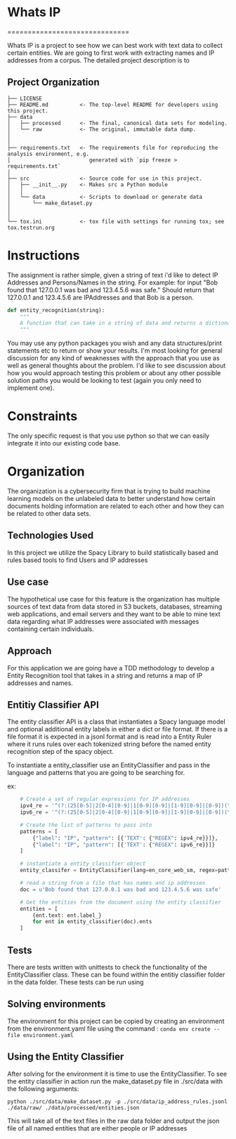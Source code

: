 # Whats IP
==============================

Whats IP is a project to see how we can best work with text data to collect certain entities. We are going to first work with extracting names and IP addresses from a corpus. 
The detailed project description is to 

Project Organization
------------

    ├── LICENSE
    ├── README.md          <- The top-level README for developers using this project.
    ├── data
    │   ├── processed      <- The final, canonical data sets for modeling.
    │   └── raw            <- The original, immutable data dump.
    │
    │
    ├── requirements.txt   <- The requirements file for reproducing the analysis environment, e.g.
    │                         generated with `pip freeze > requirements.txt`
    │
    ├── src                <- Source code for use in this project.
    │   ├── __init__.py    <- Makes src a Python module
    │   │
    │   └── data           <- Scripts to download or generate data
    │       └── make_dataset.py
    │   
    │
    └── tox.ini            <- tox file with settings for running tox; see tox.testrun.org


# Instructions 

The assignment is rather simple, given a string of text i'd like to detect IP Addresses and Persons/Names in the string. For example: for input "Bob found that 127.0.0.1 was bad and 123.4.5.6 was safe." Should return that 127.0.0.1 and 123.4.5.6 are IPAddresses and that Bob is a person. 

```python 
def entity_recognition(string):
    """
    A function that can take in a string of data and returns a dictionary of entities labeled as either people or IP addresses 
    """
```

You may use any python packages you wish and any data structures/print statements etc to return or show your results. I'm most looking for general discussion for any kind of weaknesses with the approach that you use as well as general thoughts about the problem. I'd like to see discussion about how you would approach testing this problem or about any other possible solution paths you would be looking to test (again you only need to implement one).

# Constraints 

The only specific request is that you use python so that we can easily integrate it into our existing code base. 

# Organization

The organization is a cybersecurity firm that is trying to build machine learning models on the unlabeled data to better understand how certain documents holding information are related to each other and how they can be related to other data sets. 

## Technologies Used

In this project we utilize the Spacy Library to build statistically based and rules based tools to find Users and IP addresses 

## Use case 

The hypothetical use case for this feature is the organization has multiple sources of text data from data stored in S3 buckets, databases, streaming web applications, and email servers and they want to be able to mine text data regarding what IP addresses were associated with messages containing certain individuals. 

## Approach 

For this application we are going have a TDD methodology to develop a Entity Recognition tool that takes in a string and returns a map of IP addresses and names. 

## Entitiy Classifier API

The entity classifier API is a class that instantiates a Spacy language model and optional additional entity labels in either a dict or file format. If there is a file format it is expected in a jsonl format and is read into a Entity Ruler where it runs rules over each tokenized string before the named entity recognition step of the spacy object. 

To instantiate a entity_classifier use an EntityClassifier and pass in the language and patterns that you are going to be searching for. 

ex: 
```python 
    # Create a set of regular expressions for IP addresses 
    ipv4_re = '^(?:(25[0-5]|2[0-4][0-9]|1[0-9][0-9]|[1-9][0-9]|[0-9])(\.(?!$)|$)){4}$'
    ipv6_re = '^(?:(25[0-5]|2[0-4][0-9]|1[0-9][0-9]|[1-9][0-9]|[0-9])(\.(?!$)|$)){6}$'

    # Create the list of patterns to pass into 
    patterns = [
        {"label": "IP", "pattern": [{'TEXT': {"REGEX": ipv4_re}}]},
        {"label": "IP", "pattern": [{'TEXT': {"REGEX": ipv6_re}}]}
    ]

    # instantiate a entity_classifier object 
    entity_classifer = EntityClassifier(lang=en_core_web_sm, regex=patterns)

    # read a string from a file that has names and ip addresses
    doc = u'Bob found that 127.0.0.1 was bad and 123.4.5.6 was safe'

    # Get the entities from the document using the entity classifier 
    entities = [
        {ent.text: ent.label_}
        for ent in entity_classifier(doc).ents
    ]
```

## Tests 

There are tests written with unittests to check the functionality of the EntityClassifier class. These can be found within the entitiy classifier folder in the data folder. These tests can be run using 

## Solving environments

The environment for this project can be copied by creating an environment from the environment.yaml file using the command :
`conda env create --file environment.yaml` 

## Using the Entity Classifier

After solving for the environment it is time to use the EntityClassifier.
To see the entity classifier in action run the make_dataset.py file in ./src/data with the following arguments: 

`python ./src/data/make_dataset.py -p ./src/data/ip_address_rules.jsonl ./data/raw/ ./data/processed/entities.json` 

This will take all of the text files in the raw data folder and output the json file of all named entities that are either people or IP addresses